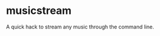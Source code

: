 # musicstream
A quick hack to stream any music through the command line.
<img href="https://s3.gifyu.com/images/record.gif"> </img>

